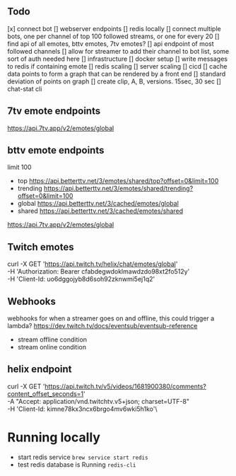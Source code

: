 ## Todo
[x] connect bot
[] webserver endpoints
[] redis locally
[] connect multiple bots, one per channel of top 100 followed streams, or one for every 20
[] find api of all emotes, bttv emotes, 7tv emotes?
[] api endpoint of most followed channels
[] allow for streamer to add their channel to bot list, some sort of auth needed here
[] infrastructure
[] docker setup
[] write messages to redis if containing emote
[] redis scaling
[] server scaling
[] cicd
[] cache data points to form a graph that can be rendered by a front end
[] standard deviation of points on graph
[] create clip, A, B, versions. 15sec, 30 sec
[] chat-stat cli

## 7tv emote endpoints
https://api.7tv.app/v2/emotes/global

## bttv emote endpoints
limit 100

- top
    https://api.betterttv.net/3/emotes/shared/top?offset=0&limit=100
- trending
    https://api.betterttv.net/3/emotes/shared/trending?offset=0&limit=100
- global
    https://api.betterttv.net/3/cached/emotes/global
- shared
    https://api.betterttv.net/3/cached/emotes/shared

https://api.7tv.app/v2/emotes/global

## Twitch emotes
curl -X GET 'https://api.twitch.tv/helix/chat/emotes/global' \
-H 'Authorization: Bearer cfabdegwdoklmawdzdo98xt2fo512y' \
-H 'Client-Id: uo6dggojyb8d6soh92zknwmi5ej1q2'

## Webhooks
webhooks for when a streamer goes on and offline, this could trigger a lambda?
https://dev.twitch.tv/docs/eventsub/eventsub-reference
- stream offline condition 
- stream online condition

## helix endpoint
curl -X GET 'https://api.twitch.tv/v5/videos/1681900380/comments?content_offset_seconds=1' \
-A "Accept: application/vnd.twitchtv.v5+json; charset=UTF-8" \
-H 'Client-Id: kimne78kx3ncx6brgo4mv6wki5h1ko'\

# Running locally
- start redis service
`brew service start redis`
- test redis database is Running
`redis-cli `
